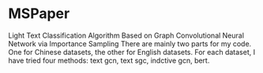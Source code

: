 # MSPaper
Light Text Classification Algorithm Based on Graph Convolutional Neural Network via Importance Sampling
There are mainly two parts for my code. One for Chinese datasets, the other for English datasets. 
For each dataset, I have tried four methods: text gcn, text sgc, indctive gcn, bert.

